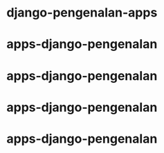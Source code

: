 # django-pengenalan-apps
# apps-django-pengenalan
# apps-django-pengenalan
# apps-django-pengenalan
# apps-django-pengenalan
